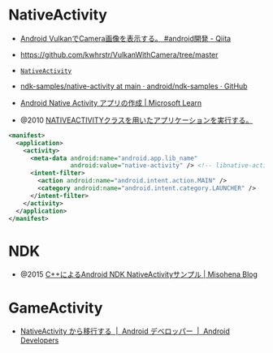 # NativeActivity

- [Android VulkanでCamera画像を表示する。 #android開発 - Qiita](https://qiita.com/kwhrstr1206/items/44fb2b6f89126cf78437)
- https://github.com/kwhrstr/VulkanWithCamera/tree/master

- [`NativeActivity`](https://developer.android.com/ndk/guides/concepts?hl=ja#naa)
- [ndk-samples/native-activity at main · android/ndk-samples · GitHub](https://github.com/android/ndk-samples/tree/main/native-activity)
- [Android Native Activity アプリの作成 | Microsoft Learn](https://learn.microsoft.com/ja-jp/cpp/cross-platform/create-an-android-native-activity-app?view=msvc-170)
- @2010 [NATIVEACTIVITYクラスを用いたアプリケーションを実行する。](https://techbooster.org/android/2239/)

```xml
<manifest>
  <application>
    <activity>
      <meta-data android:name="android.app.lib_name"
                 android:value="native-activity" /> <!-- libnative-activity.so -->
      <intent-filter>
        <action android:name="android.intent.action.MAIN" />
        <category android:name="android.intent.category.LAUNCHER" />
      </intent-filter>
    </activity>
  </application>
</manifest>
```

# NDK

- @2015 [C++によるAndroid NDK NativeActivityサンプル | Misohena Blog](https://misohena.jp/blog/2015-06-28-cpp-impl-android-native-activity-sample.html)

# GameActivity

- [NativeActivity から移行する  |  Android デベロッパー  |  Android Developers](https://developer.android.com/games/agdk/game-activity/migrate-native-activity?hl=ja)
